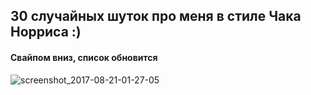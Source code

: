 ## 30 случайных шуток про меня в стиле Чака Норриса :)

#### Свайпом вниз, список обновится
![screenshot_2017-08-21-01-27-05](https://user-images.githubusercontent.com/19315367/29499024-79e4820e-8610-11e7-8792-361e05fd6531.png)
